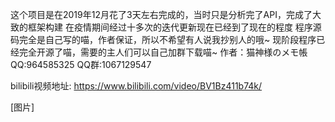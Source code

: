 这个项目是在2019年12月花了3天左右完成的，当时只是分析完了API，完成了大致的框架构建
在疫情期间经过十多次的迭代更新现在已经到了现在的程度
程序源码完全是自己写的喵，作者保证，所以不希望有人说我抄别人的哦~
现阶段程序已经完全开源了喵，需要的主人们可以自己加群下载喵~
作者：猫神様のメモ帳
QQ:964585325
QQ群:1067129547

bilibili视频地址:
https://www.bilibili.com/video/BV1Bz411b74k/

[图片]

